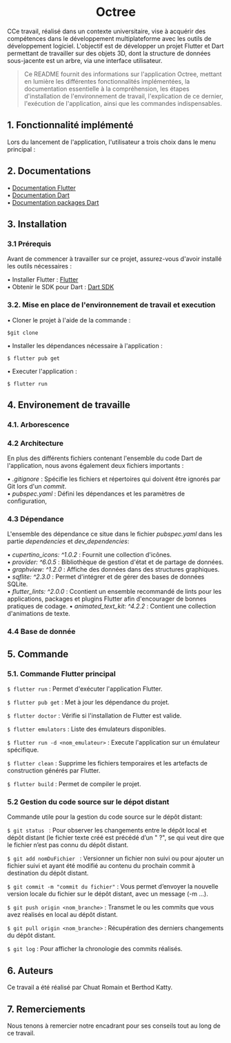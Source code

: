 <h1 align="center">Octree</h1>

<p>CCe travail, réalisé dans un contexte universitaire, vise à acquérir des compétences dans le développement multiplateforme avec les outils de développement logiciel. L'objectif est de développer un projet Flutter et Dart permettant de travailler sur des objets 3D, dont la structure de données sous-jacente est un arbre, via une interface utilisateur. </p>

> Ce README fournit des informations sur l'application Octree, mettant en lumière les différentes fonctionnalités implémentées, la documentation essentielle à la compréhension, les étapes d'installation de l'environnement de travail, l'explication de ce dernier, l'exécution de l'application, ainsi que les commandes indispensables.

## 1. Fonctionnalité implémenté
<p>Lors du lancement de l'application, l'utilisateur a trois choix dans le menu principal :</p>



## 2. Documentations
 • [Documentation Flutter](https://docs.flutter.dev/) <br>
 • [Documentation Dart](https://dart.dev/guides)<br>
 • [Documentation packages Dart](https://pub.dev/)<br>

 ## 3. Installation

### 3.1 Prérequis 

<par>Avant de commencer à travailler sur ce projet, assurez-vous d'avoir installé les outils nécessaires :</par>

 • Installer Flutter : [Flutter](https://docs.flutter.dev/get-started/install) <br>
 • Obtenir le SDK pour Dart : [Dart SDK](https://dart.dev/get-dart)<br>
 
 ### 3.2. Mise en place de l'environnement de travail et execution

 • Cloner le projet à l'aide de la commande : 
 ```
 $git clone
```

• Installer les dépendances nécessaire à l'application : 
 ```
$ flutter pub get
```

• Executer l'application : 
 ```
$ flutter run
```

## 4. Environement de travaille
### 4.1. Arborescence



### 4.2 Architecture

<p>En plus des différents fichiers contenant l'ensemble du code Dart de l'application, nous avons également deux fichiers importants :</p>

 • *.gitignore* : Spécifie les fichiers et répertoires qui doivent être ignorés par Git lors d'un *commit*. <br>
 • *pubspec.yaml* : Défini les dépendances et les paramètres de configuration, 

### 4.3 Dépendance

<par> L'ensemble des dépendance ce situe dans le fichier *pubspec.yaml* dans les partie *dependencies* et *dev_dependencies*: </par> <br>

 • *cupertino_icons: ^1.0.2* : Fournit une collection d'icônes. <br>
 • *provider: ^6.0.5* : Bibliothèque de gestion d'état et de partage de données. <br>
 • *graphview: ^1.2.0* : Affiche des données dans des structures graphiques.<br>
 • *sqflite: ^2.3.0* : Permet d'intégrer et de gérer des bases de données SQLite.<br>
 • *flutter_lints: ^2.0.0* : Ccontient un ensemble recommandé de lints pour les applications, packages et plugins Flutter afin d'encourager de bonnes pratiques de codage.
 • *animated_text_kit: ^4.2.2* : Contient une collection d'animations de texte.
    

### 4.4 Base de donnée




## 5. Commande
  ### 5.1. Commande Flutter principal

 ``` $ flutter run ``` : Permet d'exécuter l'application Flutter.

``` $ flutter pub get ``` : Met à jour les dépendance du projet.

``` $ flutter doctor ``` : Vérifie si l'installation de Flutter est valide.

``` $ flutter emulators ``` : Liste des émulateurs disponibles.

``` $ flutter run -d <nom_emulateur> ``` : Execute l'application sur un émulateur spécifique.

``` $ flutter clean ``` : Supprime les fichiers temporaires et les artefacts de construction générés par Flutter.

``` $ flutter build ``` : Permet de compiler le projet.


### 5.2 Gestion du code source sur le dépot distant

Commande utile pour la gestion du code source sur le dépôt distant:

```$ git status ``` : Pour observer les changements entre le dépôt local et dépôt distant (le fichier texte créé est précédé d’un " ?", se qui veut dire que le fichier n’est pas connu du dépôt distant.

```$ git add nomDuFichier ``` : Versionner un fichier non suivi ou pour ajouter un fichier suivi et ayant été modifié au contenu du prochain commit à destination du dépôt distant.

```$ git commit -m "commit du fichier"``` : Vous permet d’envoyer la nouvelle version locale du
fichier sur le dépôt distant, avec un message (-m ...).

```$ git push origin <nom_branche>``` : Transmet le ou les commits que vous avez réalisés en local au dépôt distant.

```$ git pull origin <nom_branche>``` : Récupération des derniers changements du dépôt distant.

```$ git log``` : Pour afficher la chronologie des commits réalisés.



## 6. Auteurs
 Ce travail a été réalisé par Chuat Romain et Berthod Katty.

## 7. Remerciements
 Nous tenons à remercier notre encadrant pour ses conseils tout au long de ce travail.

